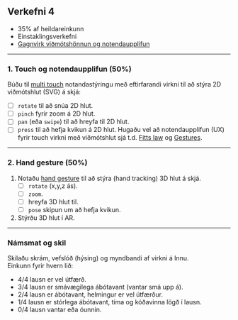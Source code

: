 ## Verkefni 4 

- 35% af heildareinkunn
- Einstaklingsverkefni
- [Gagnvirk viðmótshönnun og notendaupplifun](https://github.com/GunnarThorunnarson/FORR3FV05EU/wiki/Vi%C3%B0m%C3%B3t)
  
---

### 1. Touch og notendaupplifun (50%)
Búðu til [multi touch](https://github.com/GunnarThorunnarson/FORR3FV05EU/wiki/Touch) notandastýringu með eftirfarandi virkni til að stýra 2D viðmótshlut (SVG) á skjá:
   - [ ] `rotate` til að snúa 2D hlut.
   - [ ] `pinch` fyrir zoom á 2D hlut.
   - [ ] `pan` (eða `swipe`) til að hreyfa til 2D hlut.  
   - [ ] `press` til að hefja kvikun á 2D hlut.
Hugaðu vel að notendaupplifun (UX) fyrir touch virkni með viðmótshlut sjá t.d. [Fitts law](https://lawsofux.com/fittss-law/) og [Gestures](https://m2.material.io/design/interaction/gestures.html).

---

### 2. Hand gesture (50%)
1. Notaðu [hand gesture](https://github.com/GunnarThorunnarson/FORR3FV05EU/wiki/Hand-gesture) til að stýra (hand tracking) 3D hlut á skjá.
   - [ ] `rotate` (x,y,z ás).
   - [ ] `zoom`.
   - [ ] hreyfa 3D hlut til.
   - [ ] `pose` skipun um að hefja kvikun. 
1. Stýrðu 3D hlut í AR.
   
---

### Námsmat og skil
Skilaðu skrám, vefslóð (hýsing) og myndbandi af virkni á Innu. <br>
Einkunn fyrir hvern lið: 
- 4/4 lausn er vel útfærð.
- 3/4 lausn er smávægilega ábótavant (vantar smá upp á).
- 2/4 lausn er ábótavant, helmingur er vel útfærður.
- 1/4 lausn er stórlega ábótavant, tíma og kóðavinna lögð í lausn.
- 0/4 lausn vantar eða óunnin.

